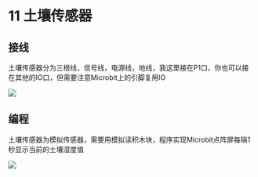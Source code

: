# 11 土壤传感器

## 接线

土壤传感器分为三根线，信号线，电源线，地线，我这里接在P1口，你也可以接在其他的IO口，但需要注意Microbit上的引脚复用IO

![](https://s2.ax1x.com/2019/09/02/nCGk4g.jpg)

## 编程

土壤传感器为模拟传感器，需要用模拟读积木块，程序实现Microbit点阵屏每隔1秒显示当前的土壤湿度值

![](https://s2.ax1x.com/2019/09/02/nCGECQ.jpg)